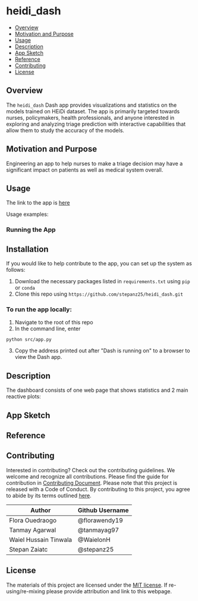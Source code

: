 # heidi_dash

- [Overview](#overview)
- [Motivation and Purpose](#motivation-and-purpose)
- [Usage](#usage)
- [Description](#description)
- [App Sketch](#app-sketch)
- [Reference](#reference)
- [Contributing](#contributing)
- [License](#license)

## Overview

The `heidi_dash` Dash app provides visualizations and statistics on the models trained on HEiDi dataset. The app is primarily targeted towards nurses, policymakers, health professionals, and anyone interested in exploring and analyzing triage prediction with interactive capabilities that allow them to study the accuracy of the models.

## Motivation and Purpose

Engineering an app to help nurses to make a triage decision may have a significant impact on patients as well as medical system overall.

## Usage

The link to the app is [here]()


Usage examples:


### Running the App

## Installation
If you would like to help contribute to the app, you can set up the system as follows:
1. Download the necessary packages listed in `requirements.txt` using `pip` or `conda`
2. Clone this repo using `https://github.com/stepanz25/heidi_dash.git`

### To run the app locally:
1. Navigate to the root of this repo
2. In the command line, enter
```
python src/app.py
```
3. Copy the address printed out after "Dash is running on" to a browser to view the Dash app.

## Description

The dashboard consists of one web page that shows statistics and 2 main reactive plots:

## App Sketch


## Reference


## Contributing

Interested in contributing? Check out the contributing guidelines. We welcome and recognize all contributions. Please find the guide for contribution in [Contributing Document](). Please note that this project is released with a Code of Conduct. By contributing to this project, you agree to abide by its terms outlined [here]().

|  Author  |  Github Username |
|--------------|------------------|
|  Flora Ouedraogo |  @florawendy19 |
|  Tanmay Agarwal |  @tanmayag97 |
|  Waiel Hussain Tinwala |  @WaielonH |
|  Stepan Zaiatc |  @stepanz25 |

## License

The materials of this project are licensed under the [MIT license](). If re-using/re-mixing please provide attribution and link to this webpage.